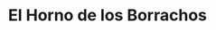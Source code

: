 ---
title: "El Horno de los Borrachos"
url: /valencia/el-horno-de-los-borrachos/
shop: panadería
---